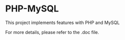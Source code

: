 # PHP-MySQL

This project implements features with PHP and MySQL

For more details, please refer to the .doc file.
